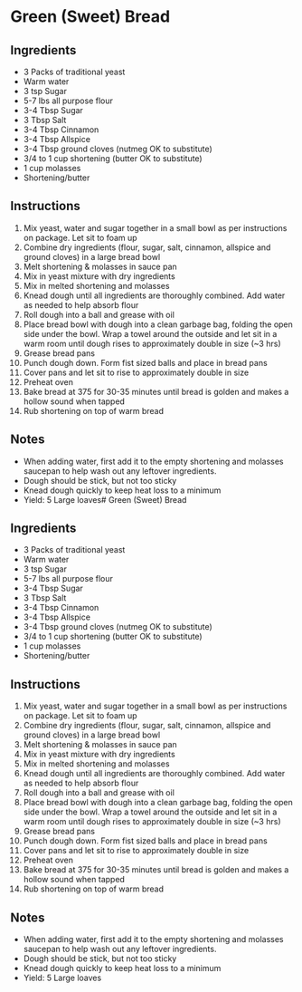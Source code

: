 # Green (Sweet) Bread

## Ingredients

+ 3 Packs of traditional yeast
+ Warm water
+ 3 tsp Sugar
+ 5-7 lbs all purpose flour
+ 3-4 Tbsp Sugar
+ 3 Tbsp Salt
+ 3-4 Tbsp Cinnamon
+ 3-4 Tbsp Allspice
+ 3-4 Tbsp ground cloves (nutmeg OK to substitute)
+ 3/4 to 1 cup shortening (butter OK to substitute)
+ 1 cup molasses
+ Shortening/butter

## Instructions

1. Mix yeast, water and sugar together in a small bowl as per instructions on package. Let sit to foam up
2. Combine dry ingredients (flour, sugar, salt, cinnamon, allspice and ground cloves) in a large bread bowl
3. Melt shortening & molasses in sauce pan
4. Mix in yeast mixture with dry ingredients
5. Mix in melted shortening and molasses
6. Knead dough until all ingredients are thoroughly combined. Add water as needed to help absorb flour
7. Roll dough into a ball and grease with oil
8. Place bread bowl with dough into a clean garbage bag, folding the open side under the bowl. Wrap a towel around the outside and let sit in a warm room until dough rises to approximately double in size (~3 hrs)
9. Grease bread pans
10. Punch dough down. Form fist sized balls and place in bread pans
11. Cover pans and let sit to rise to approximately double in size
12. Preheat oven
13. Bake bread at 375 for 30-35 minutes until bread is golden and makes a hollow sound when tapped
14. Rub shortening on top of warm bread

## Notes

+ When adding water, first add it to the empty shortening and molasses saucepan to help wash out any leftover ingredients.
+ Dough should be stick, but not too sticky
+ Knead dough quickly to keep heat loss to a minimum
+ Yield: 5 Large loaves# Green (Sweet) Bread

## Ingredients

+ 3 Packs of traditional yeast
+ Warm water
+ 3 tsp Sugar
+ 5-7 lbs all purpose flour
+ 3-4 Tbsp Sugar
+ 3 Tbsp Salt
+ 3-4 Tbsp Cinnamon
+ 3-4 Tbsp Allspice
+ 3-4 Tbsp ground cloves (nutmeg OK to substitute)
+ 3/4 to 1 cup shortening (butter OK to substitute)
+ 1 cup molasses
+ Shortening/butter

## Instructions

1. Mix yeast, water and sugar together in a small bowl as per instructions on package. Let sit to foam up
2. Combine dry ingredients (flour, sugar, salt, cinnamon, allspice and ground cloves) in a large bread bowl
3. Melt shortening & molasses in sauce pan
4. Mix in yeast mixture with dry ingredients
5. Mix in melted shortening and molasses
6. Knead dough until all ingredients are thoroughly combined. Add water as needed to help absorb flour
7. Roll dough into a ball and grease with oil
8. Place bread bowl with dough into a clean garbage bag, folding the open side under the bowl. Wrap a towel around the outside and let sit in a warm room until dough rises to approximately double in size (~3 hrs)
9. Grease bread pans
10. Punch dough down. Form fist sized balls and place in bread pans
11. Cover pans and let sit to rise to approximately double in size
12. Preheat oven
13. Bake bread at 375 for 30-35 minutes until bread is golden and makes a hollow sound when tapped
14. Rub shortening on top of warm bread

## Notes

+ When adding water, first add it to the empty shortening and molasses saucepan to help wash out any leftover ingredients.
+ Dough should be stick, but not too sticky
+ Knead dough quickly to keep heat loss to a minimum
+ Yield: 5 Large loaves